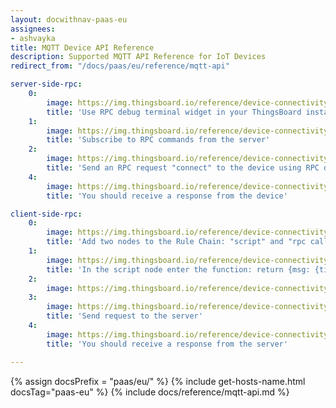 ```yaml
---
layout: docwithnav-paas-eu
assignees:
- ashvayka
title: MQTT Device API Reference
description: Supported MQTT API Reference for IoT Devices
redirect_from: "/docs/paas/eu/reference/mqtt-api"

server-side-rpc:
    0:
        image: https://img.thingsboard.io/reference/device-connectivity-apis/server-side-rpc-mqtt-1-paas.png
        title: 'Use RPC debug terminal widget in your ThingsBoard instance'
    1:
        image: https://img.thingsboard.io/reference/device-connectivity-apis/server-side-rpc-mqtt-2-paas.png
        title: 'Subscribe to RPC commands from the server'
    2:
        image: https://img.thingsboard.io/reference/device-connectivity-apis/server-side-rpc-mqtt-3-paas.png
        title: 'Send an RPC request "connect" to the device using RPC debug terminal widget'
    4:
        image: https://img.thingsboard.io/reference/device-connectivity-apis/server-side-rpc-mqtt-4-paas.png
        title: 'You should receive a response from the device'

client-side-rpc:
    0:
        image: https://img.thingsboard.io/reference/device-connectivity-apis/client-side-rpc-1-paas.png
        title: 'Add two nodes to the Rule Chain: "script" and "rpc call reply"'
    1:
        image: https://img.thingsboard.io/reference/device-connectivity-apis/client-side-rpc-2-paas.png
        title: 'In the script node enter the function: return {msg: {time:String(new Date())}, metadata: metadata, msgType: msgType};'
    2:
        image: https://img.thingsboard.io/reference/device-connectivity-apis/client-side-rpc-3-paas.png
    3:
        image: https://img.thingsboard.io/reference/device-connectivity-apis/client-side-rpc-mqtt-4-paas.png
        title: 'Send request to the server'
    4:
        image: https://img.thingsboard.io/reference/device-connectivity-apis/client-side-rpc-mqtt-5-paas.png
        title: 'You should receive a response from the server'

---
```


{% assign docsPrefix = "paas/eu/" %}
{% include get-hosts-name.html docsTag="paas-eu" %}
{% include docs/reference/mqtt-api.md %}
